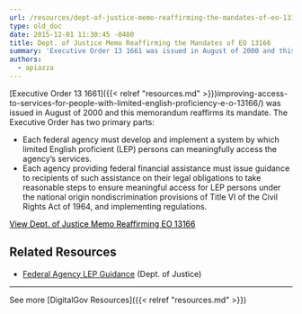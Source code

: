 ```yaml
---
url: /resources/dept-of-justice-memo-reaffirming-the-mandates-of-eo-13166/
type: old_doc
date: 2015-12-01 11:30:45 -0400
title: Dept. of Justice Memo Reaffirming the Mandates of EO 13166
summary: 'Executive Order 13 1661 was issued in August of 2000 and this memorandum reaffirms its mandate. The Executive Order has two primary parts: Each federal agency must develop and implement a system by which limited English proficient (LEP) persons can meaningfully access the agency&#8217;s services. Each agency providing federal financial assistance must issue guidance to'
authors:
  - apiazza
---
```


[Executive Order 13 1661]({{< relref "resources.md" >}})improving-access-to-services-for-people-with-limited-english-proficiency-e-o-13166/) was issued in August of 2000 and this memorandum reaffirms its mandate. The Executive Order has two primary parts:

  * Each federal agency must develop and implement a system by which limited English proficient (LEP) persons can meaningfully access the agency&#8217;s services.
  * Each agency providing federal financial assistance must issue guidance to recipients of such assistance on their legal obligations to take reasonable steps to ensure meaningful access for LEP persons under the national origin nondiscrimination provisions of Title VI of the Civil Rights Act of 1964, and implementing regulations.

<a class="button" style="color: #000000" href="http://www.lep.gov/13166/AG_021711_EO_13166_Memo_to_Agencies_with_Supplement.pdf">View Dept. of Justice Memo Reaffirming EO 13166</a>

## Related Resources

  * [Federal Agency LEP Guidance](http://www.justice.gov/crt/lep/guidance/guidance_index.html) (Dept. of Justice)

* * *

See more [DigitalGov Resources]({{< relref "resources.md" >}})